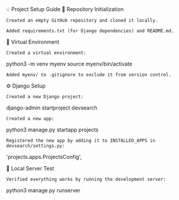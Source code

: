 
💡 Project Setup Guide
📁 Repository Initialization

    Created an empty GitHub repository and cloned it locally.

    Added requirements.txt (for Django dependencies) and README.md.

🐍 Virtual Environment

    Created a virtual environment:

python3 -m venv myenv
source myenv/bin/activate

    Added myenv/ to .gitignore to exclude it from version control.

⚙️ Django Setup

    Created a new Django project:

django-admin startproject devsearch

    Created a new app:

python3 manage.py startapp projects

    Registered the new app by adding it to INSTALLED_APPS in devsearch/settings.py:

'projects.apps.ProjectsConfig',

🚀 Local Server Test

    Verified everything works by running the development server:

python3 manage.py runserver